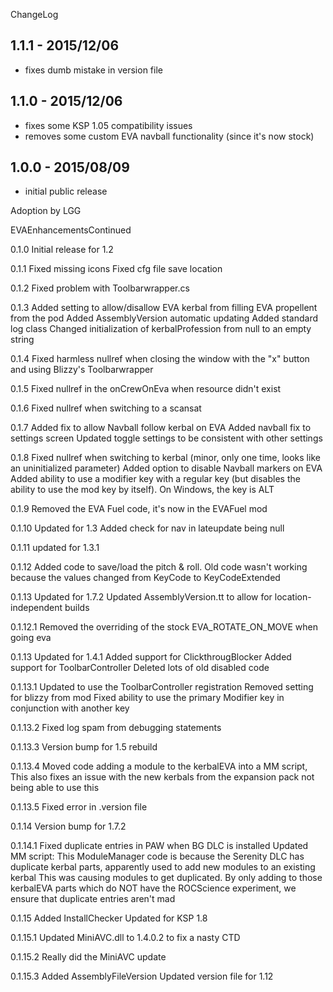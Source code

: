 ChangeLog

## 1.1.1 - 2015/12/06
- fixes dumb mistake in version file

## 1.1.0 - 2015/12/06
- fixes some KSP 1.05 compatibility issues
- removes some custom EVA navball functionality (since it's now stock)

## 1.0.0 - 2015/08/09
- initial public release

Adoption by LGG

EVAEnhancementsContinued

0.1.0
	Initial release for 1.2

0.1.1
	Fixed missing icons
	Fixed cfg file save location

0.1.2
	Fixed problem with Toolbarwrapper.cs

0.1.3
	Added setting to allow/disallow EVA kerbal from filling EVA propellent from the pod
	Added AssemblyVersion automatic updating
	Added standard log class
	Changed initialization of kerbalProfession from null to an empty string

0.1.4
	Fixed harmless nullref when closing the window with the "x" button and using Blizzy's Toolbarwrapper

0.1.5
	Fixed nullref in the onCrewOnEva when resource didn't exist

0.1.6
	Fixed nullref when switching to a scansat

0.1.7
	Added fix to allow Navball follow kerbal on EVA
	Added navball fix to settings screen
	Updated toggle settings to be consistent with other settings

0.1.8
	Fixed nullref when switching to kerbal (minor, only one time, looks like an uninitialized parameter)
	Added option to disable Navball markers on EVA
	Added ability to use a modifier key with a regular key (but disables the ability to use the mod key by itself).  On Windows, the key is ALT

0.1.9
	Removed the EVA Fuel code, it's now in the EVAFuel mod

0.1.10
	Updated for 1.3
	Added check for nav in lateupdate being null

0.1.11
	updated for 1.3.1

0.1.12
	Added code to save/load the pitch & roll.  Old code wasn't working because the values changed from KeyCode to KeyCodeExtended

0.1.13
	Updated for 1.7.2
	Updated AssemblyVersion.tt to allow for location-independent builds

0.1.12.1
	Removed the overriding of the stock EVA_ROTATE_ON_MOVE when going eva

0.1.13
	Updated for 1.4.1
	Added support for ClickthrougBlocker
	Added support for ToolbarController
	Deleted lots of old disabled code

0.1.13.1
	Updated to use the ToolbarController registration
	Removed setting for blizzy from mod
	Fixed ability to use the primary Modifier key in conjunction with another key

0.1.13.2
	Fixed log spam from debugging statements

0.1.13.3
	Version bump for 1.5 rebuild

0.1.13.4
	Moved code adding a module to the kerbalEVA into a MM script,  This also fixes an issue with the new kerbals from the expansion pack not being able to use this

0.1.13.5
	Fixed error in .version file

0.1.14
	Version bump for 1.7.2

0.1.14.1
	Fixed duplicate entries in PAW when BG DLC is installed
		Updated MM script:
			This ModuleManager code is because the Serenity DLC has duplicate kerbal parts, 
			apparently used to add new modules to an existing kerbal
			This was causing modules to get duplicated.
			By only adding to those kerbalEVA parts which do NOT have the ROCScience experiment,
			we ensure that duplicate entries aren't mad

0.1.15
	Added InstallChecker
	Updated for KSP 1.8

0.1.15.1
	Updated MiniAVC.dll to 1.4.0.2 to fix a nasty CTD

0.1.15.2
	Really did the MiniAVC update

0.1.15.3
	Added AssemblyFileVersion
	Updated version file for 1.12

